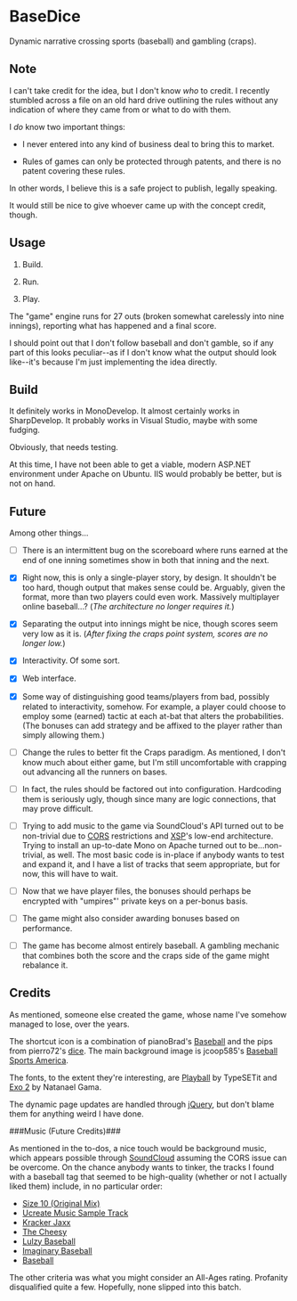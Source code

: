 BaseDice
========

Dynamic narrative crossing sports (baseball) and gambling (craps).

Note
----

I can't take credit for the idea, but I don't know _who_ to credit.  I recently stumbled across a file on an old hard drive outlining the rules without any indication of where they came from or what to do with them.

I _do_ know two important things:

 - I never entered into any kind of business deal to bring this to market.

 - Rules of games can only be protected through patents, and there is no patent covering these rules.

In other words, I believe this is a safe project to publish, legally speaking.

It would still be nice to give whoever came up with the concept credit, though.

Usage
-----

 1. Build.

 2. Run.

 3. Play.

The "game" engine runs for 27 outs (broken somewhat carelessly into nine innings), reporting what has happened and a final score.

I should point out that I don't follow baseball and don't gamble, so if any part of this looks peculiar--as if I don't know what the output should look like--it's because I'm just implementing the idea directly.

Build
-----

It definitely works in MonoDevelop. It almost certainly works in SharpDevelop. It probably works in Visual Studio, maybe with some fudging.

Obviously, that needs testing.

At this time, I have not been able to get a viable, modern ASP.NET environment under Apache on Ubuntu.  IIS would probably be better, but is not on hand.

Future
------

Among other things...

 - [ ] There is an intermittent bug on the scoreboard where runs earned at the end of one inning sometimes show in both that inning and the next.

 - [X] Right now, this is only a single-player story, by design.  It shouldn't be too hard, though output that makes sense could be.  Arguably, given the format, more than two players could even work.  Massively multiplayer online baseball...?  (_The architecture no longer requires it._)

 - [X] Separating the output into innings might be nice, though scores seem very low as it is.  (_After fixing the craps point system, scores are no longer low._)

 - [X] Interactivity.  Of some sort.

 - [X] Web interface.

 - [X] Some way of distinguishing good teams/players from bad, possibly related to interactivity, somehow.  For example, a player could choose to employ some (earned) tactic at each at-bat that alters the probabilities.  (The bonuses can add strategy and be affixed to the player rather than simply allowing them.)

 - [ ] Change the rules to better fit the Craps paradigm.  As mentioned, I don't know much about either game, but I'm still uncomfortable with crapping out advancing all the runners on bases.

 - [ ] In fact, the rules should be factored out into configuration.  Hardcoding them is seriously ugly, though since many are logic connections, that may prove difficult.

 - [ ] Trying to add music to the game via SoundCloud's API turned out to be non-trivial due to [CORS](https://en.wikipedia.org/wiki/Cross-Origin_Resource_Sharing) restrictions and [XSP](https://en.wikipedia.org/wiki/XSP_%28software%29)'s low-end architecture.  Trying to install an up-to-date Mono on Apache turned out to be...non-trivial, as well.  The most basic code is in-place if anybody wants to test and expand it, and I have a list of tracks that seem appropriate, but for now, this will have to wait.

- [ ] Now that we have player files, the bonuses should perhaps be encrypted with "umpires"' private keys on a per-bonus basis.

- [ ] The game might also consider awarding bonuses based on performance.

- [ ] The game has become almost entirely baseball.  A gambling mechanic that combines both the score and the craps side of the game might rebalance it.

Credits
-------

As mentioned, someone else created the game, whose name I've somehow managed to lose, over the years.

The shortcut icon is a combination of pianoBrad's [Baseball](https://openclipart.org/detail/75919/baseball-by-pianobrad) and the pips from pierro72's [dice](https://openclipart.org/detail/181176/dice-by-pierro72-181176).  The main background image is jcoop585's [Baseball Sports America](http://pixabay.com/en/baseball-sports-america-192400/).

The fonts, to the extent they're interesting, are [Playball](https://www.google.com/fonts/specimen/Playball) by TypeSETit and [Exo 2](https://www.google.com/fonts/specimen/Exo+2) by Natanael Gama.

The dynamic page updates are handled through [jQuery](https://jquery.com/), but don't blame them for anything weird I have done.

###Music (Future Credits)###

As mentioned in the to-dos, a nice touch would be background music, which appears possible through [SoundCloud](https://soundcloud.com/) assuming the CORS issue can be overcome.  On the chance anybody wants to tinker, the tracks I found with a baseball tag that seemed to be high-quality (whether or not I actually liked them) include, in no particular order:

- [Size 10 (Original Mix)](https://soundcloud.com/ottoblucker/otto-bl-cker-size-10-original)
- [Ucreate Music Sample Track](https://soundcloud.com/madebyrobot/ucreate-music-sample-track)
- [Kracker Jaxx](https://soundcloud.com/jk-harris/krackerjaxx)
- [The Cheesy](https://soundcloud.com/ob3ple/the-cheesy-1)
- [Lulzy Baseball](https://soundcloud.com/lightningdude/lulzy-baseball)
- [Imaginary Baseball](https://soundcloud.com/tnyfrrro/imaginary-baseball)
- [Baseball](https://soundcloud.com/acloudintrousers/baseball)

The other criteria was what you might consider an All-Ages rating.  Profanity disqualified quite a few.  Hopefully, none slipped into this batch.

